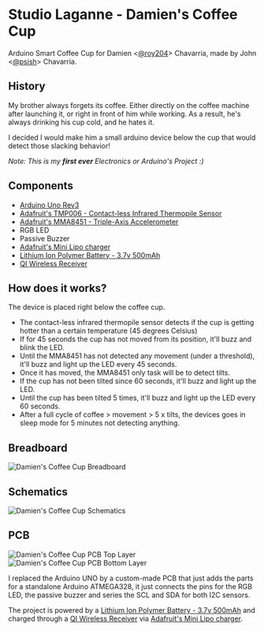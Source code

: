# Studio Laganne - Damien's Coffee Cup
Arduino Smart Coffee Cup for Damien <[@roy204](http://github.com/roy204)> Chavarria, made by John <[@psish](http://github.com/psish)> Chavarria.

## History
My brother always forgets its coffee. Either directly on the coffee machine after launching it, or right in front of him while working. As a result, he's always drinking his cup cold, and he hates it.

I decided I would make him a small arduino device below the cup that would detect those slacking behavior!

*Note: This is my **first ever** Electronics or Arduino's Project :)*

## Components
- [Arduino Uno Rev3](https://store.arduino.cc/arduino-uno-rev3)
- [Adafruit's TMP006 - Contact-less Infrared Thermopile Sensor](https://www.adafruit.com/product/1296)
- [Adafruit's MMA8451 - Triple-Axis Accelerometer](https://www.adafruit.com/product/2019)
- RGB LED
- Passive Buzzer
- [Adafruit's Mini Lipo charger](https://www.adafruit.com/product/1905)
- [Lithium Ion Polymer Battery - 3.7v 500mAh](https://www.adafruit.com/product/1578)
- [QI Wireless Receiver](https://www.adafruit.com/product/1901)

## How does it works?
The device is placed right below the coffee cup.
- The contact-less infrared thermopile sensor detects if the cup is getting hotter than a certain temperature (45 degrees Celsius)
- If for 45 seconds the cup has not moved from its position, it'll buzz and blink the LED.
- Until the MMA8451 has not detected any movement (under a threshold), it'll buzz and light up the LED every 45 seconds.
- Once it has moved, the MMA8451 only task will be to detect tilts.
- If the cup has not been tilted since 60 seconds, it'll buzz and light up the LED.
- Until the cup has been tilted 5 times, it'll buzz and light up the LED every 60 seconds.
- After a full cycle of coffee > movement > 5 x tilts, the devices goes in sleep mode for 5 minutes not detecting anything.

## Breadboard
![Damien's Coffee Cup Breadboard](http://drive.psi.sh/StudioLaganne/damienscup/breadboard.png)

## Schematics
![Damien's Coffee Cup Schematics](http://drive.psi.sh/StudioLaganne/damienscup/schematics.png)

## PCB

![Damien's Coffee Cup PCB Top Layer](http://drive.psi.sh/StudioLaganne/damienscup/pcb_top.png)
![Damien's Coffee Cup PCB Bottom Layer](http://drive.psi.sh/StudioLaganne/damienscup/pcb_bottom.png)

I replaced the Arduino UNO by a custom-made PCB that just adds the parts for a standalone Arduino ATMEGA328, it just connects the pins for the RGB LED, the passive buzzer and series the SCL and SDA for both I2C sensors.

The project is powered by a [Lithium Ion Polymer Battery - 3.7v 500mAh](https://www.adafruit.com/product/1578) and charged through a [QI Wireless Receiver](https://www.adafruit.com/product/1901) via [Adafruit's Mini Lipo charger](https://www.adafruit.com/product/1905).
